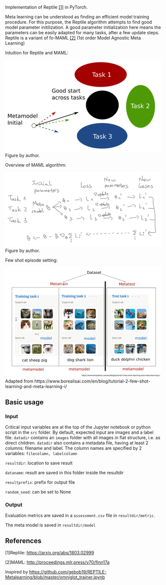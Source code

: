 Implementation of Reptile <a href="#References">[1]</a> in PyTorch.

Meta learning can be understood as finding an efficient model training procedure.
For this purpose, the Reptile algorithm attempts to find good model parameter initilization.
A good parameter initialization here means the parameters can be easily adapted for many tasks, after a few update steps.
Reptile is a variant of fo-MAML <a href="#References">[2]</a> (1st order Model Agnostic Meta Learning)

Intuition for Reptile and MAML:
<div>
<img src="fig/maml-intuition.png" width=600>
</div>
Figure by author.

Overview of MAML algorithm:
<div>
<img src="fig/maml-algorithm.png" width=600>
</div>
Figure by author.

Few shot episode setting:
<div>
<img src="fig/few-shot-episode.png" width=600>
</div>
Adapted from https://www.borealisai.com/en/blog/tutorial-2-few-shot-learning-and-meta-learning-i/


## Basic usage

### Input

Critical input variables are at the top of the Jupyter notebook or python script in the `src` folder.
By default, expected input are images and a label file.
`datadir` contains an `images` folder with all images in flat structure, i.e. as direct children.
`datadir` also contains a metadata file, having at least 2 columns: filename and label.
The column names are specified by 2 variables: 
`filecolumn, labelcolumn`

`resultdir`: location to save result

`dataname`: result are saved in this folder inside the resultdir

`resultprefix`: prefix for output file
 
 `random_seed`: can be set to None

### Output

Evaluation metrics are saved in a `assessment.csv` file in `resultdir/metric`.

The meta model is saved in `resultdir/model`

## References

[1]Reptile:
https://arxiv.org/abs/1803.02999

[2]MAML:
http://proceedings.mlr.press/v70/finn17a

Inspired by 
https://github.com/gebob19/REPTILE-Metalearning/blob/master/omniglot_trainer.ipynb
